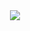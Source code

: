 <div align="center">
  <a href="https://MSR506.github.io/ohhh/">
    <img src="https://img.shields.io/badge/|_ _ _ _ _Open_MENU-5c6bc0">
  </a>
</div>
